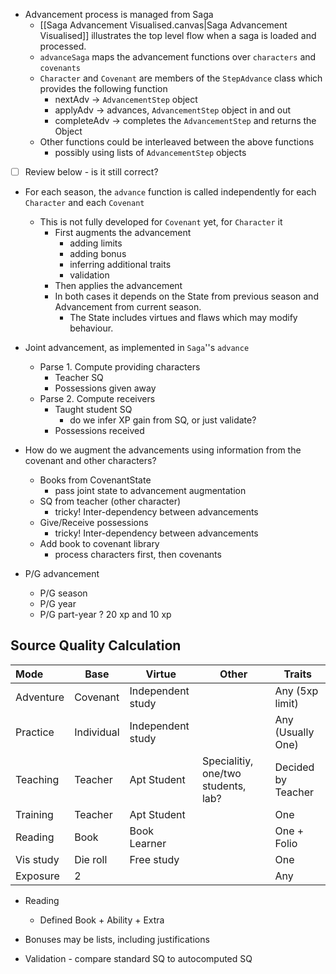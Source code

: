 
+ Advancement process is managed from Saga
	+ [[Saga Advancement Visualised.canvas|Saga Advancement Visualised]] illustrates the top level flow when a saga is loaded and processed.
	+ `advanceSaga` maps the advancement functions over `characters` and `covenants`
	+ `Character` and `Covenant` are members of the `StepAdvance` class which provides the following function
		+ nextAdv -> `AdvancementStep` object
		+ applyAdv -> advances, `AdvancementStep` object in and out
		+ completeAdv -> completes the `AdvancementStep` and returns the Object
	+ Other functions could be interleaved between the above functions
		+ possibly using lists of `AdvancementStep` objects
+ [ ] Review below - is it still correct?		
+ For each season, the `advance` function is called independently for each `Character` and each `Covenant`
	+ This is not fully developed for `Covenant` yet, for `Character` it
		+ First augments the advancement
			+ adding limits
			+ adding bonus
			+ inferring additional traits
			+ validation
		+ Then applies the advancement
	    + In both cases it depends on the State from previous season and Advancement from current season.
	        + The State includes virtues and flaws which may modify behaviour.
+ Joint advancement, as implemented in `Saga`''s `advance`
	+ Parse 1.  Compute providing characters
		+ Teacher SQ
		+ Possessions given away
	+ Parse 2.  Compute receivers
		+ Taught student SQ
			+ do we infer XP gain from SQ, or just validate?
		+ Possessions received
+ How do we augment the advancements using information from the covenant and other characters?
	+ Books from CovenantState
		+ pass joint state to advancement augmentation
	+ SQ from teacher (other character)
		+ tricky!  Inter-dependency between advancements
	+ Give/Receive possessions
		+ tricky!  Inter-dependency between advancements
	+ Add book to covenant library
		+ process characters first, then covenants

+ P/G advancement
	+ P/G season
	+ P/G year
	+ P/G part-year ?  20 xp and 10 xp

## Source Quality Calculation

| Mode      | Base       | Virtue            | Other                               | Traits             |
| :-------- | ---------- | ----------------- | ----------------------------------- | ------------------ |
| Adventure | Covenant   | Independent study |                                     | Any (5xp limit)    |
| Practice  | Individual | Independent study |                                     | Any (Usually One)  |
| Teaching  | Teacher    | Apt Student       | Specialitiy, one/two students, lab? | Decided by Teacher |
| Training  | Teacher    | Apt Student       |                                     | One                |
| Reading   | Book       | Book Learner      |                                     | One + Folio        |
| Vis study | Die roll   | Free study        |                                     | One                |
| Exposure  | 2          |                   |                                     | Any                |

+ Reading
	+ Defined Book + Ability + Extra

+ Bonuses may be lists, including justifications
+ Validation - compare standard SQ to autocomputed SQ